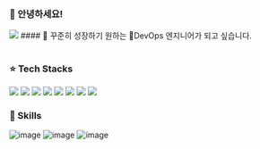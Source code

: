 #
### 👋 안녕하세요!
<img src="https://img.shields.io/badge/dbstjr0773@gmail.com-EA4335?style=flat&logo=gmail&logoColor=white">
#### 💪 꾸준히 성장하기 원하는 🔧DevOps 엔지니어가 되고 싶습니다.

#
### ⭐ Tech Stacks
<img src="https://img.shields.io/badge/C-A8B9CC?style=flat&logo=c&logoColor=white"> <img src="https://img.shields.io/badge/C++-00599C?style=flat&logo=cplusplus&logoColor=white"> <img src="https://img.shields.io/badge/Amazon AWS-232F3E?style=flat&logo=Amazon AWS&logoColor=white"> <img src="https://img.shields.io/badge/Google Cloud-4285F4?style=flat&logo=Google Cloud&logoColor=white"> <img src="https://img.shields.io/badge/Microsoft Azure-0078D4?style=flat&logo=Microsoft Azure&logoColor=white"> <img src="https://img.shields.io/badge/Kubernetes-326CE5?style=flat&logo=kubernetes&logoColor=white"> <img src="https://img.shields.io/badge/Docker-2496ED?style=flat&logo=docker&logoColor=white">
<img src="https://img.shields.io/badge/Linux-FCC624?style=flat&logo=linux&logoColor=white"> 

### 📓 Skills
![image](https://github.com/wack0910/wack0910/assets/37098903/19d47cdb-2718-4542-a486-9d416454b268)  ![image](https://github.com/wack0910/wack0910/assets/37098903/cb12291d-845f-4ed4-af2e-7bf623bfe070)
![image](https://github.com/wack0910/wack0910/assets/37098903/3ad7d116-039d-46e6-b530-baec8c62a48f)



